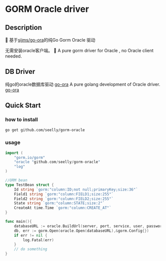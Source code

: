 # GORM Oracle driver
## Description
📍 基于[sijms/go-ora](https://github.com/sijms/go-ora/)的纯Go Gorm Oracle 驱动

无需安装oracle客户端。
📍 A pure gorm driver for Oracle , no Oracle client needed.

## DB Driver
纯go的oracle数据库驱动 [go-ora](https://github.com/sijms/go-ora)
A pure golang development of Oracle driver. [go-ora](https://github.com/sijms/go-ora)

## Quick Start
### how to install 
```bash
go get github.com/seelly/gorm-oracle
```
### usage
```go
import (
    "gorm.io/gorm"
    "oracle "github.com/seelly/gorm-oracle"
    "log"
)

//ORM bean
type TestBean struct {
	Id string `gorm:"column:ID;not null;primaryKey;size:36"`
	Field1 string `gorm:"column:FIELD1;size:255"`
	Field2 string `gorm:"column:FIELD2;size:255"`
	State string `gorm:"column:STATE;size:2"`
	CreateAt time.Time `gorm:"column:CREATE_AT"`
}

func main(){
    databaseURL := oracle.BuildUrl(server, port, service, user, password, nil)
    db, err := gorm.Open(oracle.Open(databaseURL),&gorm.Config{})
    if err != nil {
        log.Fatal(err)
    }
    // do something
}
```
